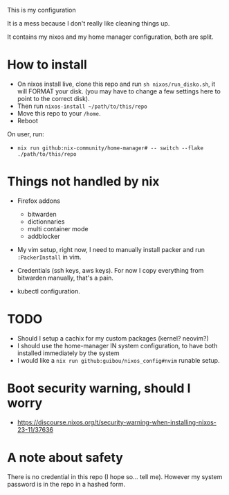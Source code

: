 This is my configuration

It is a mess because I don't really like cleaning things up.

It contains my nixos and my home manager configuration, both are split.

# How to install

- On nixos install live, clone this repo and run `sh nixos/run_disko.sh`, it will FORMAT your disk. (you may have to change a few settings here to point to the correct disk).
- Then run `nixos-install ~/path/to/this/repo`
- Move this repo to your `/home`.
- Reboot

On user, run:

- `nix run github:nix-community/home-manager# -- switch --flake ./path/to/this/repo`

# Things not handled by nix

- Firefox addons

  - bitwarden
  - dictionnaries
  - multi container mode
  - addblocker

- My vim setup, right now, I need to manually install packer and run `:PackerInstall` in vim.

- Credentials (ssh keys, aws keys). For now I copy everything from bitwarden manually, that's a pain.

- kubectl configuration.

# TODO

- Should I setup a cachix for my custom packages (kernel? neovim?)
- I should use the home-manager IN system configuration, to have both installed immediately by the system
- I would like a `nix run github:guibou/nixos_config#nvim` runable setup.

# Boot security warning, should I worry

- https://discourse.nixos.org/t/security-warning-when-installing-nixos-23-11/37636

# A note about safety

There is no credential in this repo (I hope so... tell me). However my system password is in the repo in a hashed form.
